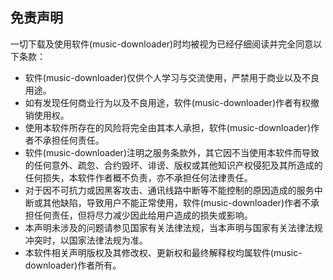 ## 免责声明

一切下载及使用软件(music-downloader)时均被视为已经仔细阅读并完全同意以下条款：

- 软件(music-downloader)仅供个人学习与交流使用，严禁用于商业以及不良用途。
- 如有发现任何商业行为以及不良用途，软件(music-downloader)作者有权撤销使用权。
- 使用本软件所存在的风险将完全由其本人承担，软件(music-downloader)作者不承担任何责任。
- 软件(music-downloader)注明之服务条款外，其它因不当使用本软件而导致的任何意外、疏忽、合约毁坏、诽谤、版权或其他知识产权侵犯及其所造成的任何损失，本软件作者概不负责，亦不承担任何法律责任。
- 对于因不可抗力或因黑客攻击、通讯线路中断等不能控制的原因造成的服务中断或其他缺陷，导致用户不能正常使用，软件(music-downloader)作者不承担任何责任，但将尽力减少因此给用户造成的损失或影响。
- 本声明未涉及的问题请参见国家有关法律法规，当本声明与国家有关法律法规冲突时，以国家法律法规为准。
- 本软件相关声明版权及其修改权、更新权和最终解释权均属软件(music-downloader)作者所有。
